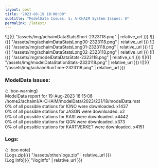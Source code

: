 ```yaml
---
layout: post
title: "2023-08-19 18:00:00"
subtitle: "ModelData Issues: 5; A-CHAIM System Issues: 0"
permalink: /latest/
---
```


![]({{ "/assets/img/achaimDataStatsShort-2323118.png" | relative_url }})
![]({{ "/assets/img/achaimDataStatsLong00-2323118.png" | relative_url }})
![]({{ "/assets/img/achaimDataStatsLong01-2323118.png" | relative_url }})
![]({{ "/assets/img/achaimDataStatsLong02-2323118.png" | relative_url }})
![]({{ "/assets/img/modelDataDataStats-2323118.png" | relative_url }})
![]({{ "/assets/img/modelDataStationStats-2323118.png" | relative_url }})
![]({{ "/assets/img/achaimRunTime-2323118.png" | relative_url }})


### ModelData Issues:  
  
{: .box-warning}  
 ModelData report for 19-Aug-2023 18:15:08   
 /home2/achaim1/A-CHAIM/modelData/2023/231/18/modelData.mat   
 0% of all possible stations for IONO were downloaded. x1437   
 0% of all possible stations for JASON were downloaded. x2   
 0% of all possible stations for KASI were downloaded. x4442   
 0% of all possible stations for QGN were downloaded. x373   
 0% of all possible stations for KARTVERKET were downloaded. x4151   
  


### Logs:  
  
{: .box-note}  
[Logs.zip]({{ "/assets/other/logs.zip" | relative_url }})  
[Log Info]({{ "/logInfo" | relative_url }})  
